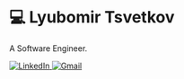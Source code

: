 # 💻 Lyubomir Tsvetkov

A Software Engineer.

<p>
  <a href="https://www.linkedin.com/in/lyubomir-tsvetkov-7b0026162/" target="_blank">
    <img alt="LinkedIn" src="https://img.shields.io/badge/LinkedIn-0A66C2?logo=linkedin&logoColor=white">
  </a>
 <a href="mailto:lyubomir.tsvetkov141@gmail.com">
    <img alt="Gmail" src="https://img.shields.io/badge/Gmail-D14836?logo=gmail&logoColor=white">
  </a>
</p>

<!-- Optional extras:
- A short tech stack line
- A projects grid (links to your pinned repos)
- GitHub stats cards if you like that style
-->



<!--
**tazera/tazera** is a ✨ _special_ ✨ repository because its `README.md` (this file) appears on your GitHub profile.

Here are some ideas to get you started:

- 🔭 I’m currently working on ...
- 🌱 I’m currently learning ...
- 👯 I’m looking to collaborate on ...
- 🤔 I’m looking for help with ...
- 💬 Ask me about ...
- 📫 How to reach me: ...
- 😄 Pronouns: ...
- ⚡ Fun fact: ...
-->
